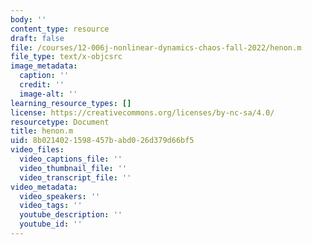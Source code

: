 ```yaml
---
body: ''
content_type: resource
draft: false
file: /courses/12-006j-nonlinear-dynamics-chaos-fall-2022/henon.m
file_type: text/x-objcsrc
image_metadata:
  caption: ''
  credit: ''
  image-alt: ''
learning_resource_types: []
license: https://creativecommons.org/licenses/by-nc-sa/4.0/
resourcetype: Document
title: henon.m
uid: 8b021402-1598-457b-abd0-26d379d66bf5
video_files:
  video_captions_file: ''
  video_thumbnail_file: ''
  video_transcript_file: ''
video_metadata:
  video_speakers: ''
  video_tags: ''
  youtube_description: ''
  youtube_id: ''
---
```

